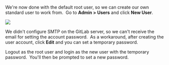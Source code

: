 We're now done with the default root user, so we can create our own standard user to work from.  Go to **Admin > Users** and click **New User**.

![](https://files.cdn.thinkific.com/file_uploads/584845/images/45f/fe6/d1f/user-admin.png)

We didn't configure SMTP on the GitLab server, so we can't receive the email for setting the account password.  As a workaround, after creating the user account, click **Edit** and you can set a temporary password.

Logout as the root user and login as the new user with the temporary password.  You'll then be prompted to set a new password.